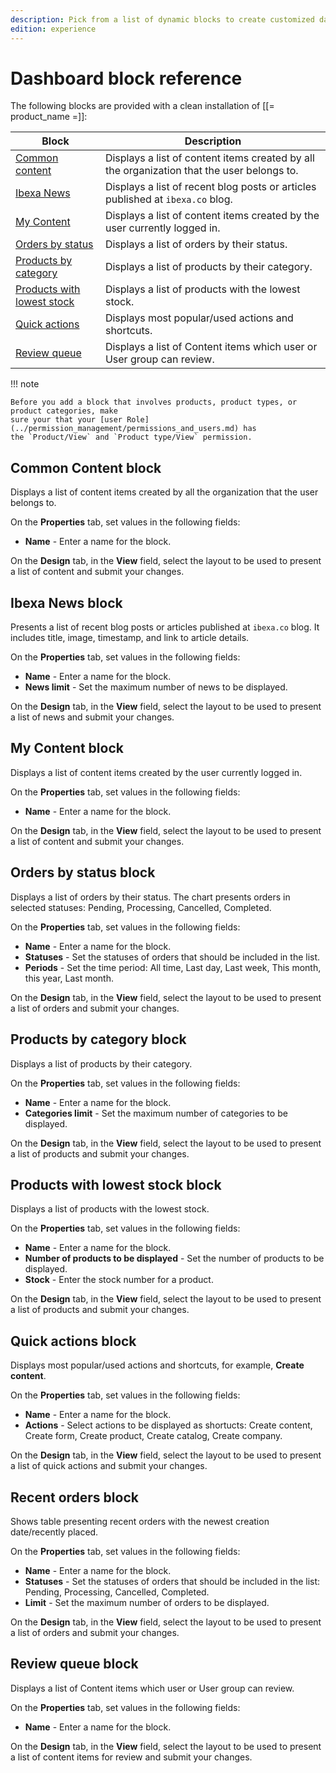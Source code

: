 ```yaml
---
description: Pick from a list of dynamic blocks to create customized dashboard.
edition: experience
---
```


# Dashboard block reference

The following blocks are provided with a clean installation of [[= product_name =]]:

|Block|Description|
|-----|-----------|
|[Common content](#common-content-block)|Displays a list of content items created by all the organization that the user belongs to.|
|[Ibexa News](#ibexa-news-block)|Displays a list of recent blog posts or articles published at `ibexa.co` blog.|
|[My Content](#my-content-block)|Displays a list of content items created by the user currently logged in.|
|[Orders by status](#orders-by-status-block)|Displays a list of orders by their status.|
|[Products by category](#products-by-category-block)|Displays a list of products by their category.|
|[Products with lowest stock](#products-by-category-block)|Displays a list of products with the lowest stock.|
|[Quick actions](#quick-actions-block)|Displays most popular/used actions and shortcuts.|
|[Review queue](#review-queue-block)|Displays a list of Content items which user or User group can review.|

!!! note 

    Before you add a block that involves products, product types, or product categories, make 
    sure your that your [user Role](../permission_management/permissions_and_users.md) has 
    the `Product/View` and `Product type/View` permission.

## Common Content block

Displays a list of content items created by all the organization that the user belongs to.

On the **Properties** tab, set values in the following fields:

- **Name** - Enter a name for the block.

On the **Design** tab, in the **View** field, select the layout to be used to present a list of content and submit your changes.

## Ibexa News block

Presents a list of recent blog posts or articles published at `ibexa.co` blog.
It includes title, image, timestamp, and link to article details.

On the **Properties** tab, set values in the following fields:

- **Name** - Enter a name for the block.
- **News limit** - Set the maximum number of news to be displayed.

On the **Design** tab, in the **View** field, select the layout to be used to present a list of news and submit your changes.

## My Content block

Displays a list of content items created by the user currently logged in.

On the **Properties** tab, set values in the following fields:

- **Name** - Enter a name for the block.

On the **Design** tab, in the **View** field, select the layout to be used to present a list of content and submit your changes.

## Orders by status block

Displays a list of orders by their status.
The chart presents orders in selected statuses: Pending, Processing, Cancelled, Completed.

On the **Properties** tab, set values in the following fields:

- **Name** - Enter a name for the block.
- **Statuses** - Set the statuses of orders that should be included in the list.
- **Periods** - Set the time period: All time, Last day, Last week, This month, this year, Last month.

On the **Design** tab, in the **View** field, select the layout to be used to present a list of orders and submit your changes.

## Products by category block

Displays a list of products by their category.

On the **Properties** tab, set values in the following fields:

- **Name** - Enter a name for the block.
- **Categories limit** - Set the maximum number of categories to be displayed.

On the **Design** tab, in the **View** field, select the layout to be used to present a list of products and submit your changes.

## Products with lowest stock block

Displays a list of products with the lowest stock.

On the **Properties** tab, set values in the following fields:

- **Name** - Enter a name for the block.
- **Number of products to be displayed** - Set the number of products to be displayed.
- **Stock** - Enter the stock number for a product.

On the **Design** tab, in the **View** field, select the layout to be used to present a list of products and submit your changes.

## Quick actions block

Displays most popular/used actions and shortcuts, for example, **Create content**.

On the **Properties** tab, set values in the following fields:

- **Name** - Enter a name for the block.
- **Actions** - Select actions to be displayed as shortucts: Create content, Create form, Create product, Create catalog, Create company.

On the **Design** tab, in the **View** field, select the layout to be used to present a list of quick actions and submit your changes.

## Recent orders block

Shows table presenting recent orders with the newest creation date/recently placed.

On the **Properties** tab, set values in the following fields:

- **Name** - Enter a name for the block.
- **Statuses** - Set the statuses of orders that should be included in the list: Pending, Processing, Cancelled, Completed.
- **Limit** - Set the maximum number of orders to be displayed.

On the **Design** tab, in the **View** field, select the layout to be used to present a list of orders and submit your changes.

## Review queue block

Displays a list of Content items which user or User group can review.

On the **Properties** tab, set values in the following fields:

- **Name** - Enter a name for the block.

On the **Design** tab, in the **View** field, select the layout to be used to present a list of content items for review and submit your changes.